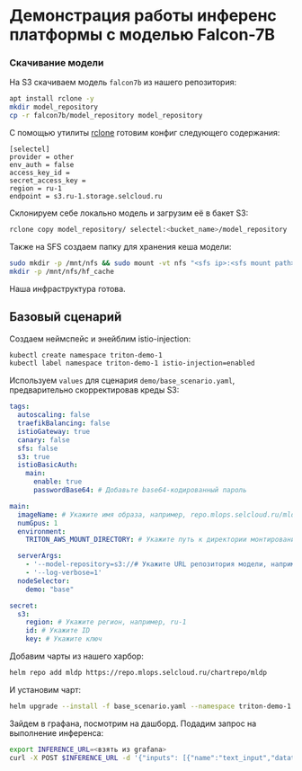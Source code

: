 # Демонстрация работы инференс платформы с моделью Falcon-7B

### Скачивание модели
На S3 скачиваем модель `falcon7b` из нашего репозитория:

```bash
apt install rclone -y
mkdir model_repository
cp -r falcon7b/model_repository model_repository
```

С помощью утилиты [rclone](https://docs.selectel.ru/cloud/object-storage/tools/rclone/) готовим конфиг следующего содержания:

```
[selectel]
provider = other
env_auth = false
access_key_id =
secret_access_key =
region = ru-1
endpoint = s3.ru-1.storage.selcloud.ru
```

Склонируем себе локально модель и загрузим её в бакет S3:

```bash
rclone copy model_repository/ selectel:<bucket_name>/model_repository
```

Также на SFS создаем папку для хранения кеша модели:

```bash
sudo mkdir -p /mnt/nfs && sudo mount -vt nfs "<sfs ip>:<sfs mount path>" /mnt/nfs
mkdir -p /mnt/nfs/hf_cache
```

Наша инфраструктура готова.

## Базовый сценарий
Создаем неймспейс и энейблим istio-injection:
```bash
kubectl create namespace triton-demo-1
kubectl label namespace triton-demo-1 istio-injection=enabled
```

Используем `values` для сценария `demo/base_scenario.yaml`, предварительно скорректировав креды S3:

```yaml
tags:
  autoscaling: false
  traefikBalancing: false
  istioGateway: true
  canary: false
  sfs: false
  s3: true
  istioBasicAuth:
    main:
      enable: true
      passwordBase64: # Добавьте base64-кодированный пароль

main:
  imageName: # Укажите имя образа, например, repo.mlops.selcloud.ru/mldp/triton_transformer_server:24.05-zstd
  numGpus: 1
  environment:
    TRITON_AWS_MOUNT_DIRECTORY: # Укажите путь к директории монтирования AWS, например, /opt/tritonserver

  serverArgs:
    - '--model-repository=s3://# Укажите URL репозитория модели, например, https://s3.ru-1.storage.selcloud.ru:443/<bucket_name>/model_repository'
    - '--log-verbose=1'
  nodeSelector:
    demo: "base"

secret:
  s3:
    region: # Укажите регион, например, ru-1
    id: # Укажите ID
    key: # Укажите ключ
```

Добавим чарты из нашего харбор:
```bash
helm repo add mldp https://repo.mlops.selcloud.ru/chartrepo/mldp
```

И установим чарт:
```bash
helm upgrade --install -f base_scenario.yaml --namespace triton-demo-1 triton-demo-1 mldp/triton-inference-server 
```

Зайдем в графана, посмотрим на дашборд. Подадим запрос на выполнение инференса:

```bash
export INFERENCE_URL=<взять из grafana>
curl -X POST $INFERENCE_URL -d '{"inputs": [{"name":"text_input","datatype":"BYTES","shape":[1],"data":["I am going"]}]}'
```